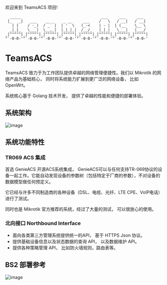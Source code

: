 欢迎来到 TeamsACS 项目!

      _____                                    ___     ___     ___   
     |_   _|   ___    __ _    _ __     ___    /   \   / __|   / __|  
       | |    / -_)  / _` |  | '  \   (_-<    | - |  | (__    \__ \  
      _|_|_   \___|  \__,_|  |_|_|_|  /__/_   |_|_|   \___|   |___/  
    _|"""""|_|"""""|_|"""""|_|"""""|_|"""""|_|"""""|_|"""""|_|"""""| 
    "`-0-0-'"`-0-0-'"`-0-0-'"`-0-0-'"`-0-0-'"`-0-0-'"`-0-0-'"`-0-0-' 

# TeamsACS

TeamsACS 致力于为工作团队提供卓越的网络管理便捷性。我们以 Mikrotik 的网络产品为基础核心， 同时将系统能力扩展到更广泛的网络设备， 比如 OpenWrt。

系统核心基于 Golang 技术开发， 提供了卓越的性能和便捷的部署体验。

## 系统架构

![image](https://user-images.githubusercontent.com/377938/131487583-0b9e9dc1-bced-4c0e-afbd-7bf34403af4b.png)


## 系统功能特性

### TR069 ACS 集成

首选 GenieACS 开源ACS系统集成， GenieACS可以与任何支持TR-069协议的设备一起工作。它能自动发现设备的参数树（包括特定于厂商的参数），不对设备的数据模型做任何预定义。

它已经与许多不同制造商的各种设备（DSL、电缆、光纤、LTE CPE、VoIP电话）进行了测试。

同时也是 Mikrotik 官方推荐的系统，经过了大量的测试， 可以很放心的使用。

### 北向接口 Northbound Interface

- 面向各类第三方管理系统提供统一的API， 基于 HTTPS Json 协议。
- 提供基础设备信息以及状态数据的查询 API， 以及数据维护 API。
- 提供各种策略管理 API， 比如防火墙规则，路由表等。

##  BS2 部署参考

![image](https://user-images.githubusercontent.com/377938/131488216-cb54d2bf-87f0-45b7-9d42-8c2fe913baaa.png)


